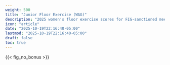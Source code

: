 ```yaml
---
weight: 500
title: "Junior Floor Exercise (WAG)"
description: "2025 women's floor exercise scores for FIG-sanctioned meets"
icon: "article"
date: "2025-10-19T22:16:40-05:00"
lastmod: "2025-10-19T22:16:40-05:00"
draft: false
toc: true
---
```


{{< fig_no_bonus >}}